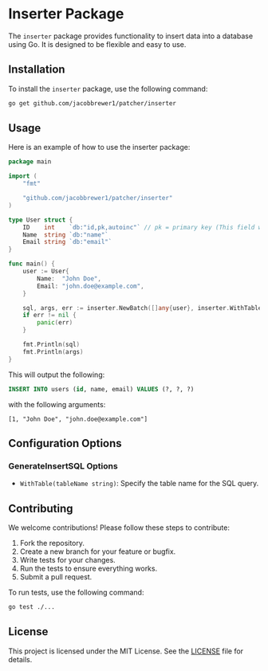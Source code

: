 # Inserter Package

The `inserter` package provides functionality to insert data into a database using Go. It is designed to be flexible and easy to use.

## Installation

To install the `inserter` package, use the following command:

```sh
go get github.com/jacobbrewer1/patcher/inserter
```

## Usage

Here is an example of how to use the inserter package:

```go
package main

import (
	"fmt"

	"github.com/jacobbrewer1/patcher/inserter"
)

type User struct {
	ID    int    `db:"id,pk,autoinc"` // pk = primary key (This field will be ignored by default by the inserter package), autoinc = auto increment
	Name  string `db:"name"`
	Email string `db:"email"`
}

func main() {
	user := User{
		Name:  "John Doe",
		Email: "john.doe@example.com",
	}

	sql, args, err := inserter.NewBatch([]any{user}, inserter.WithTable("users")).GenerateSQL()
	if err != nil {
		panic(err)
	}

	fmt.Println(sql)
	fmt.Println(args)
}

```

This will output the following:

```SQL
INSERT INTO users (id, name, email) VALUES (?, ?, ?)
```

with the following arguments:

```
[1, "John Doe", "john.doe@example.com"]
```

## Configuration Options

### GenerateInsertSQL Options

* `WithTable(tableName string)`: Specify the table name for the SQL query.

## Contributing

We welcome contributions! Please follow these steps to contribute:  

1. Fork the repository.
2. Create a new branch for your feature or bugfix.
3. Write tests for your changes.
4. Run the tests to ensure everything works.
5. Submit a pull request.

To run tests, use the following command:

```sh
go test ./...
```

## License

This project is licensed under the MIT License. See the [LICENSE](../LICENSE) file for details.
